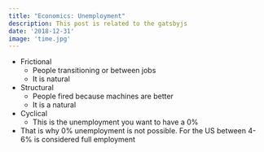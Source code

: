 ```yaml
---
title: "Economics: Unemployment"
description: This post is related to the gatsbyjs
date: '2018-12-31'
image: 'time.jpg'
---
```


- Frictional
    - People transitioning or between jobs
    - It is natural
- Structural
    - People fired because machines are better
    - It is a natural
- Cyclical
    - This is the unemployment you want to have a 0%
- That is why 0% unemployment is not possible. For the US between 4-6% is considered full employment
